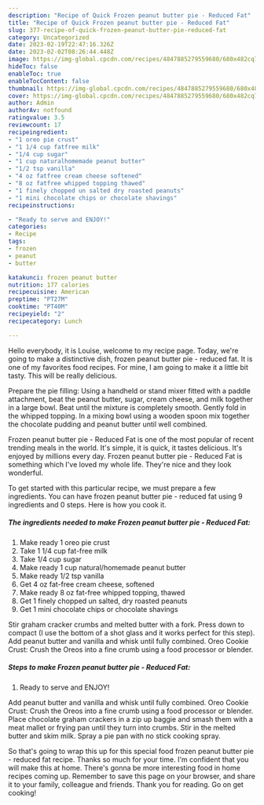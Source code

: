 ```yaml
---
description: "Recipe of Quick Frozen peanut butter pie - Reduced Fat"
title: "Recipe of Quick Frozen peanut butter pie - Reduced Fat"
slug: 377-recipe-of-quick-frozen-peanut-butter-pie-reduced-fat
category: Uncategorized
date: 2023-02-19T22:47:16.326Z
date: 2023-02-02T08:26:44.448Z
image: https://img-global.cpcdn.com/recipes/4847885279559680/680x482cq70/frozen-peanut-butter-pie-reduced-fat-recipe-main-photo.jpg
hideToc: false
enableToc: true
enableTocContent: false
thumbnail: https://img-global.cpcdn.com/recipes/4847885279559680/680x482cq70/frozen-peanut-butter-pie-reduced-fat-recipe-main-photo.jpg
cover: https://img-global.cpcdn.com/recipes/4847885279559680/680x482cq70/frozen-peanut-butter-pie-reduced-fat-recipe-main-photo.jpg
author: Admin
authorAv: notfound
ratingvalue: 3.5
reviewcount: 17
recipeingredient:
- "1 oreo pie crust"
- "1 1/4 cup fatfree milk"
- "1/4 cup sugar"
- "1 cup naturalhomemade peanut butter"
- "1/2 tsp vanilla"
- "4 oz fatfree cream cheese softened"
- "8 oz fatfree whipped topping thawed"
- "1 finely chopped un salted dry roasted peanuts"
- "1 mini chocolate chips or chocolate shavings"
recipeinstructions:

- "Ready to serve and ENJOY!"
categories:
- Recipe
tags:
- frozen
- peanut
- butter

katakunci: frozen peanut butter 
nutrition: 177 calories
recipecuisine: American
preptime: "PT27M"
cooktime: "PT40M"
recipeyield: "2"
recipecategory: Lunch

---
```



Hello everybody, it is Louise, welcome to my recipe page. Today, we're going to make a distinctive dish, frozen peanut butter pie - reduced fat. It is one of my favorites food recipes. For mine, I am going to make it a little bit tasty. This will be really delicious.

Prepare the pie filling: Using a handheld or stand mixer fitted with a paddle attachment, beat the peanut butter, sugar, cream cheese, and milk together in a large bowl. Beat until the mixture is completely smooth. Gently fold in the whipped topping. In a mixing bowl using a wooden spoon mix together the chocolate pudding and peanut butter until well combined.

Frozen peanut butter pie - Reduced Fat is one of the most popular of recent trending meals in the world. It's simple, it is quick, it tastes delicious. It's enjoyed by millions every day. Frozen peanut butter pie - Reduced Fat is something which I've loved my whole life. They're nice and they look wonderful.


To get started with this particular recipe, we must prepare a few ingredients. You can have frozen peanut butter pie - reduced fat using 9 ingredients and 0 steps. Here is how you cook it.

<!--inarticleads1-->

##### The ingredients needed to make Frozen peanut butter pie - Reduced Fat:

1. Make ready 1 oreo pie crust
1. Take 1 1/4 cup fat-free milk
1. Take 1/4 cup sugar
1. Make ready 1 cup natural/homemade peanut butter
1. Make ready 1/2 tsp vanilla
1. Get 4 oz fat-free cream cheese, softened
1. Make ready 8 oz fat-free whipped topping, thawed
1. Get 1 finely chopped un salted, dry roasted peanuts
1. Get 1 mini chocolate chips or chocolate shavings


Stir graham cracker crumbs and melted butter with a fork. Press down to compact (I use the bottom of a shot glass and it works perfect for this step). Add peanut butter and vanilla and whisk until fully combined. Oreo Cookie Crust: Crush the Oreos into a fine crumb using a food processor or blender. 

<!--inarticleads2-->

##### Steps to make Frozen peanut butter pie - Reduced Fat:


1. Ready to serve and ENJOY!

Add peanut butter and vanilla and whisk until fully combined. Oreo Cookie Crust: Crush the Oreos into a fine crumb using a food processor or blender. Place chocolate graham crackers in a zip up baggie and smash them with a meat mallet or frying pan until they turn into crumbs. Stir in the melted butter and skim milk. Spray a pie pan with no stick cooking spray. 

So that's going to wrap this up for this special food frozen peanut butter pie - reduced fat recipe. Thanks so much for your time. I'm confident that you will make this at home. There's gonna be more interesting food in home recipes coming up. Remember to save this page on your browser, and share it to your family, colleague and friends. Thank you for reading. Go on get cooking!
